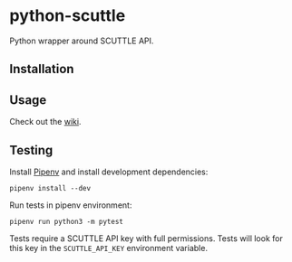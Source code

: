 # python-scuttle
Python wrapper around SCUTTLE API.

## Installation

## Usage

Check out the [wiki](https://github.com/scuttle/python-scuttle/wiki/API-v1).

## Testing

Install [Pipenv](https://pypi.org/project/pipenv/) and install development
dependencies:

```shell
pipenv install --dev
```

Run tests in pipenv environment:

```shell
pipenv run python3 -m pytest
```

Tests require a SCUTTLE API key with full permissions. Tests will look for this
key in the `SCUTTLE_API_KEY` environment variable.

